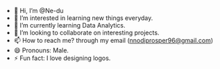- 👋 Hi, I’m @Ne-du
- 👀 I’m interested in learning new things everyday.
- 🌱 I’m currently learning Data Analytics.
- 💞️ I’m looking to collaborate on interesting projects.
- 📫 How to reach me? through my email (nnodiprosper96@gmail.com)
- 😄 Pronouns: Male.
- ⚡ Fun fact: I love designing logos.

<!---
Ne-du/Ne-du is a ✨ special ✨ repository because its `README.md` (this file) appears on your GitHub profile.
You can click the Preview link to take a look at your changes.
--->
